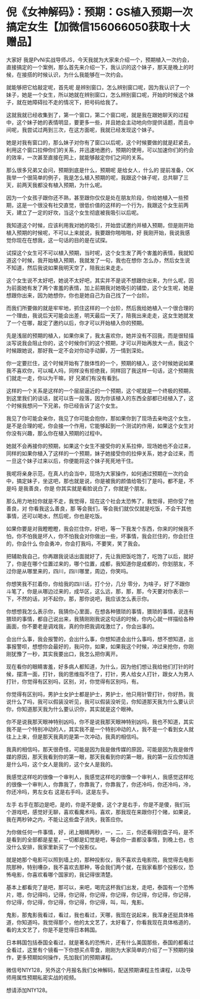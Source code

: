 # 倪《女神解码》：预期：GS植入预期一次搞定女生【加微信156066050获取十大赠品】

大家好 我是PvNi实战导师JS，今天我就为大家来介绍一个，预期植入一次约会，直接搞定的一个案例，那么首先来介绍一下，我认识的这个妹子，那天是晚上的时候，在接搭的时候认识，为什么我能够在一次约会。

就能够把它给敲定呢，首先呢 是辨别窗口，怎么辨别窗口呢，因为我认识了一个妹子，她是一个女生，所以她就在辨别窗口，怎么辨别窗口呢，开始的时候这个妹子，就在她障碍拉不走的情况下，把号码给我了。

这就我就已经收集到了，第一个窗口，第二个窗口呢，就是我在跟她聊天的过程中，这个妹子她的表情明显，要更多一些，并且她会主动地向你提供话题，而且中间呢，我尝试过两到三次，在这方面呢，我就已经发现这个妹子。

她是对我有窗口的，那么妹子对你有了窗口以后呢，这个时候要做的就是赶紧去，利用这个窗口拉伸你们的关系，并迅速地邀约，预期的使用，可以加速你们的约会的效率，一次甚至直接在网上，就能够敲定你们之间的关系。

那么很多兄弟又会问，预期到底是什么，预期呢 是给女人，什么的 提前准备，OK 我举一个很简单的例子，我是怎么植入预期的呢，我跟这个妹子呢，总共聊了三天，前两天我都没有植入预期，为什么呢。

因为一个女孩子跟你还不熟，甚至跟你仅仅是处在朋友阶段，你给她植入一些预期，这是一个很没有社交直觉，很低价值的这样的一个行为，我跟这个女生前两天，建立了一定的好坎，当这个女生彻底被我吸引以后呢。

我知道这个时候，应该利用我对她的吸引，开始尝试邀约并植入预期，但是刚开始植入预期的时候呢，不可以上来就说，我要跟你啪啪啪，好 我刚开始，我说我感觉你现在在想我，这一句话的目的是在试探。

试探这个女生可不可以植入预期，当时呢，这个女生发了两个害羞的表情，我就知道这个时候，我开始植入预期，我就发了一句，我也在想你 怎么办，然后女生说不知道，然后我说如果我明天空了，陪我出来走走。

这个女生说不太好吧，她说不太好吧，其实并不是说不想跟你出来，为什么呢，因为前面她有发了两个害羞的表情，加上前期我对她吸引的铺垫，这个女生呢，她是想跟你出来，因为她想你，你也是她自己为自己找了一个台阶。

而我们所要做的就是牢牢地，抓住这样的一个台阶，然后我给她植入一个很合理的一个理由，我说后天可能会出差，明天最后一天了，陪我出来走走，这女生她就发了一个在哪，敲定了邀约以后，你才可以开始植入你的预期。

先是浅层的预期的植入，如果你来了，我太喜欢你，她并没有不回我，而是很轻描淡写说我会阻止你的，这个时候你们的这个预期，才可以开始再放大一点，我这个时候跟她说，那好我一定不会对你动手动脚，万一情到深处。

你一定要拦住，这个时候开始有了肢体性的一个，预期的植入，这个时候她说如果我不喜欢你，可以喊人吗，同样没有拒绝我，同样回了我这样一句话，这个预期我们就走一走，你以为干嘛，好 兄弟们有没有看到。

这样的一个关系是这样的一个层层逼近的一个预期，这个呢就是一个终极的预期，到这里我们的谈话，就可以告一段落，因为你该植入的东西全部都已经植入了，这个时候我想问一下兄弟，你已经告诉了这个女生。

我见了你可能会亲你，我见了你可能会抱你，那如果你到了现场去亲吻这个女生，是不是合理的呢，你会接一个作用，它能够起到一个测试的作用，如果这个女生对你没有兴趣，那么你在植入预期的过程中。

她就不会再接你的预期，如果这个女生不接受你的关系拉伸，现场她也不会过来，同样的如果你植入了这样的一个预期，妹子她接受你的拉伸关系，她才会过来，而一旦这个妹子过来以后，你便能将这个妹子死死地干住。

我呢将亲身示范，在真人约会当中，现场为大家操作，如何通过预期在一次约会中，搞定妹子，坐这吧，那也就是说，你是被我的颜值给吸引了是吗，都不是，不是吗 是我善良，你是 你其实就是看脸说白了，你就是个朋友。

那么用力地拉你就是不走，我觉得，现在这个社会太恐怖了，我觉得，把你受了他善良，对 你看我这么善良，那 等会我们，等会我们就仅仅就是吃饭，不会干其他事情，还可以喝水，然后呢，你也是吃饭。

如果你要是对我瞪瞪瞪，我会拦住你，好吧，等一下我发个东西，你来的时候我不怕，你不怕我是坏人，你不怕我会对你做出一些，坏事情，我会拦住的，你会拦住的，你会什么 你会勇冲，你会打我吗，不要笑，笑了我会。

把辅助我自己，你再跟我说话出面就好了，先让我把饭吃饱了，吃饱了以后，就好了，你是在哪个位置过来的，哪个位置，成都，我知道你是成都的，你划朋友，不过你是从哪里来的，四川，四川哪里，周边，你笑吗。

你想笑我不拦着你，你给我的四川话，打个分，几分 零分，为啥子，好了不跟你斗笔了，你是从哪边过来的，成华区，这么远，那，那，那，今天要对你表示一下，不然的话，对不起你，那，那你说吧，我应该怎么表示你。

你想想我怎么表示你，我猜你心里面，在想各种猥琐的事情，猥琐的事情，说连有猥琐的事情，都自己说出来，我猜刚刚我说这句话的时候，你内心就一样描绘各种画面，你不要老是调戏我，真的你把我调戏激烂了，你会出事的。

会出什么事，我会报警的，会出什么事，你想知道会出什么事吗，想不想知道，出事报警呗，想想你会最好的，我问你，如果，如果我这个时候，冲过来抢你，你刚刚犹豫了一秒，其实我要出口，我怎么把你离开。

现在看你的眼睛害羞，好多病人都知道，为什么，因为他们想让我给他们打针的时候，摆清一面，打针，我的思维指不住了，打针，男人给女人打针，跟女人为男人打针，你觉得有区别吗，区别，对，你觉得有区别吗，有。

你觉得有区别吗，男护士女护士都是护士，男护士，他只用针管打针，你好热，我说什么了吗，我可以假装没听见，我可以假装没听见，你知道那天我为什么要认识你，你知道那天我为什么要认识你，其实就是这个眼神。

你不是说我那天眼神特别凶吗，你不是说我那天眼神特别凶吗，我也不知道，其实我不是一个特别冲动的人，其实我不是一个特别冲动的人，我不是一个看到女人就往上上来，但是那天我真的是第一次冲动，我真的相信吗。

我真的相信吗，那天很奇怪，可能是因为我是做传媒的原因，可能是因为我是做传媒的原因，那天我看到你的第一眼，那天我看到你的第一眼，我的第一反应你知道是什么吗，这个女人是我的，这个女人是我的。

我感觉这样吃的很像一个审判人，我感觉这样吃的很像一个审判人，我感觉这样吃的很像一个审判人，你靠我了，你靠我了，你靠我了，你还冷吗，你还冷吗，冷，你还冷吗，男左女右 这是右手吗，这是左手。

左手 右手在那边是吧，是的，你是不是傻，这个才是右手，你是不是傻，我们玩个游戏吧，感觉好无聊，喜欢看魔术吗，喜欢，那我现在来跟你打个赌，如果说，我在两秒钟之内，不能让这些盘子消失，我答应你。

为你做任何一件事情，好，闭上眼睛两秒，一，二，三，你还看得到盘子吗，是不是看到的全部都是星星，一切都是幻觉是吧，等会你一直都没事情，到晚上也，也没什么安排，我家里新买了一个投影仪。

就是她那个电影可以照到墙上的，那种投影仪，我不喜欢去电影院，我觉得去电影院那种，特别嘈杂，我不喜欢去那种，等会我们两个就，在我家看那个投影仪，恐怖电影，你喜欢看哪个国家的，我记得很清楚。

基本上都看完了是吧，那可以，来吧，喝完这杯我们出发，走吧，泰国有一个恐怖片，嗯，你记得吗，记得，你记得，你记得，你记得，你记得，你记得，你记得，你记得，你记得，你记得，你记得，你记得，叫，叫，鬼影。

鬼影，那鬼影我看过，看过，我也看过，天哪，我现在说起来，我浑身还挺具体格道，你知道吗，我觉得那个，他的太文艺了，太好看了，你看我现在具体格道的，看的太文艺了，你是不是觉得日本韩国。

日本韩国包括泰国全看过，就是著名的恐怖片，还有什么美国那些，泰国的都看过全看过，这里有个镜看一下你想买点零食，刚刚为大家简单的介绍了一下预期的操作，更多预期如何操作，先加我们的预期课程。

微信号N1Y128，另外这个月报名我们女神解码，配送预期课程主性课程，以及导师用属性预期私密实战的视频。

想请添加N1Y128。